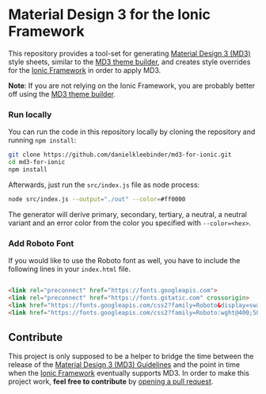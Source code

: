 # Material Design 3 for the Ionic Framework

This repository provides a tool-set for generating [Material Design 3 (MD3)](https://m3.material.io/) style sheets,
similar to the [MD3 theme builder](https://m3.material.io/theme-builder), and creates style overrides for the
[Ionic Framework](https://ionic.io/) in order to apply MD3.

__Note__: If you are not relying on the Ionic Framework, you are probably better off using
the [MD3 theme builder](https://m3.material.io/theme-builder).

[comment]: <> (## Installation)

[comment]: <> (```bash)
[comment]: <> (npm i @dk/md3-for-ionic --save-dev)
[comment]: <> (```)

[comment]: <> (### Generate Ionic Overrides)

[comment]: <> (```bash)
[comment]: <> (node node_modules/@dk/md3-for-ionic/index.js --color=#00ff00)
[comment]: <> (```)

[comment]: <> (or by using NPX:)

[comment]: <> (```bash)
[comment]: <> (npx @dk/md3-for-ionic --color=#00ff00)
[comment]: <> (```)

### Run locally

You can run the code in this repository locally by cloning the repository and running `npm install`:

```bash
git clone https://github.com/danielkleebinder/md3-for-ionic.git
cd md3-for-ionic
npm install
```

Afterwards, just run the `src/index.js` file as node process:

```bash
node src/index.js --output="./out" --color=#ff0000
```

The generator will derive primary, secondary, tertiary, a neutral, a neutral variant and an error color from the color
you specified with `--color=<hex>`.

### Add Roboto Font

If you would like to use the Roboto font as well, you have to include the following lines in your `index.html` file.

```html

<link rel="preconnect" href="https://fonts.googleapis.com">
<link rel="preconnect" href="https://fonts.gstatic.com" crossorigin>
<link href="https://fonts.googleapis.com/css2?family=Roboto&display=swap" rel="stylesheet">
<link href="https://fonts.googleapis.com/css2?family=Roboto:wght@400;500&display=swap" rel="stylesheet">
```

## Contribute

This project is only supposed to be a helper to bridge the time between the release of
the [Material Design 3 (MD3) Guidelines](https://m3.material.io/) and the point in time when
the [Ionic Framework](https://ionic.io/) eventually supports MD3. In order to make this project work, __feel free to
contribute__ by [opening a pull request](https://github.com/danielkleebinder/md3-for-ionic/pulls).
